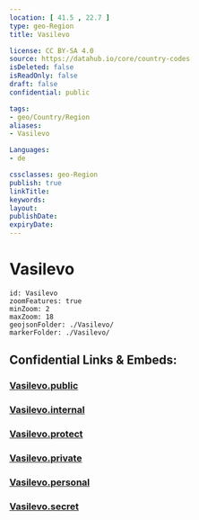 ```yaml
---
location: [ 41.5 , 22.7 ] 
type: geo-Region
title: Vasilevo

license: CC BY-SA 4.0
source: https://datahub.io/core/country-codes
isDeleted: false
isReadOnly: false
draft: false
confidential: public

tags:
- geo/Country/Region
aliases:
- Vasilevo

Languages:
- de

cssclasses: geo-Region
publish: true
linkTitle: 
keywords: 
layout: 
publishDate: 
expiryDate: 
---
```


# Vasilevo

```leaflet
id: Vasilevo
zoomFeatures: true 
minZoom: 2 
maxZoom: 18
geojsonFolder: ./Vasilevo/
markerFolder: ./Vasilevo/
```


## Confidential Links & Embeds: 

### [Vasilevo.public](/_public/\Earth\Continent\Europe\Europe~South\Macedonia~North\Municipalities~MacedoniaVasilevo.public.md) 

### [Vasilevo.internal](/_internal/\Earth\Continent\Europe\Europe~South\Macedonia~North\Municipalities~MacedoniaVasilevo.internal.md) 

### [Vasilevo.protect](/_protect/\Earth\Continent\Europe\Europe~South\Macedonia~North\Municipalities~MacedoniaVasilevo.protect.md) 

### [Vasilevo.private](/_private/\Earth\Continent\Europe\Europe~South\Macedonia~North\Municipalities~MacedoniaVasilevo.private.md) 

### [Vasilevo.personal](/_personal/\Earth\Continent\Europe\Europe~South\Macedonia~North\Municipalities~MacedoniaVasilevo.personal.md) 

### [Vasilevo.secret](/_secret/\Earth\Continent\Europe\Europe~South\Macedonia~North\Municipalities~MacedoniaVasilevo.secret.md)

